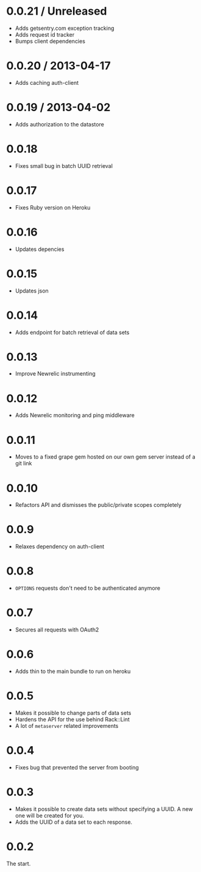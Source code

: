 # 0.0.21 / Unreleased

* Adds getsentry.com exception tracking
* Adds request id tracker
* Bumps client dependencies

# 0.0.20 / 2013-04-17

* Adds caching auth-client

# 0.0.19 / 2013-04-02

* Adds authorization to the datastore

# 0.0.18

* Fixes small bug in batch UUID retrieval

# 0.0.17

* Fixes Ruby version on Heroku

# 0.0.16

* Updates depencies

# 0.0.15

* Updates json

# 0.0.14

* Adds endpoint for batch retrieval of data sets

# 0.0.13

* Improve Newrelic instrumenting

# 0.0.12

* Adds Newrelic monitoring and ping middleware

# 0.0.11

* Moves to a fixed grape gem hosted on our own gem server instead of a git link

# 0.0.10

* Refactors API and dismisses the public/private scopes completely

# 0.0.9

* Relaxes dependency on auth-client

# 0.0.8

* ``OPTIONS`` requests don't need to be authenticated anymore

# 0.0.7

* Secures all requests with OAuth2

# 0.0.6

* Adds thin to the main bundle to run on heroku

# 0.0.5

* Makes it possible to change parts of data sets
* Hardens the API for the use behind Rack::Lint
* A lot of ``metaserver`` related improvements

# 0.0.4

* Fixes bug that prevented the server from booting

# 0.0.3

* Makes it possible to create data sets without specifying a UUID. A new
  one will be created for you.
* Adds the UUID of a data set to each response.

# 0.0.2

The start.
